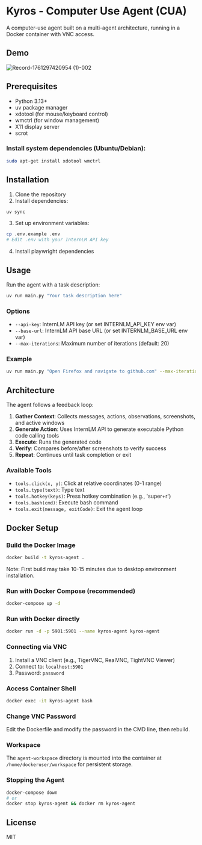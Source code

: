 # Kyros - Computer Use Agent (CUA)

A computer-use agent built on a multi-agent architecture, running in a Docker container with VNC access.

## Demo
![Record-1761297420954 (1)-002](https://github.com/user-attachments/assets/cae8187e-b1fd-42b9-943e-f523c7800d71)

## Prerequisites

- Python 3.13+
- uv package manager
- xdotool (for mouse/keyboard control)
- wmctrl (for window management)
- X11 display server
- scrot

### Install system dependencies (Ubuntu/Debian):

```bash
sudo apt-get install xdotool wmctrl
```

## Installation

1. Clone the repository
2. Install dependencies:

```bash
uv sync
```

3. Set up environment variables:

```bash
cp .env.example .env
# Edit .env with your InternLM API key
```

4. Install playwright dependencies


## Usage

Run the agent with a task description:

```bash
uv run main.py "Your task description here"
```

### Options

- `--api-key`: InternLM API key (or set INTERNLM_API_KEY env var)
- `--base-url`: InternLM API base URL (or set INTERNLM_BASE_URL env var)
- `--max-iterations`: Maximum number of iterations (default: 20)

### Example

```bash
uv run main.py "Open Firefox and navigate to github.com" --max-iterations 10
```

## Architecture

The agent follows a feedback loop:

1. **Gather Context**: Collects messages, actions, observations, screenshots, and active windows
2. **Generate Action**: Uses InternLM API to generate executable Python code calling tools
3. **Execute**: Runs the generated code
4. **Verify**: Compares before/after screenshots to verify success
5. **Repeat**: Continues until task completion or exit

### Available Tools

- `tools.click(x, y)`: Click at relative coordinates (0-1 range)
- `tools.type(text)`: Type text
- `tools.hotkey(keys)`: Press hotkey combination (e.g., 'super+r')
- `tools.bash(cmd)`: Execute bash command
- `tools.exit(message, exitCode)`: Exit the agent loop

## Docker Setup

### Build the Docker Image

```bash
docker build -t kyros-agent .
```

Note: First build may take 10-15 minutes due to desktop environment installation.

### Run with Docker Compose (recommended)

```bash
docker-compose up -d
```

### Run with Docker directly

```bash
docker run -d -p 5901:5901 --name kyros-agent kyros-agent
```

### Connecting via VNC

1. Install a VNC client (e.g., TigerVNC, RealVNC, TightVNC Viewer)
2. Connect to: `localhost:5901`
3. Password: `password`

### Access Container Shell

```bash
docker exec -it kyros-agent bash
```

### Change VNC Password

Edit the Dockerfile and modify the password in the CMD line, then rebuild.

### Workspace

The `agent-workspace` directory is mounted into the container at `/home/dockeruser/workspace` for persistent storage.

### Stopping the Agent

```bash
docker-compose down
# or
docker stop kyros-agent && docker rm kyros-agent
```

## License

MIT
